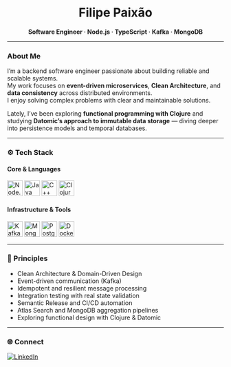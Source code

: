 <h1 align="center">Filipe Paixão</h1>

<p align="center">
  <strong> Software Engineer · Node.js · TypeScript · Kafka · MongoDB</strong>
</p>

---

###  About Me

I’m a backend software engineer passionate about building reliable and scalable systems.  
My work focuses on **event-driven microservices**, **Clean Architecture**, and **data consistency** across distributed environments.  
I enjoy solving complex problems with clear and maintainable solutions.

Lately, I’ve been exploring **functional programming with Clojure** and studying **Datomic’s approach to immutable data storage** — diving deeper into persistence models and temporal databases.

---

### ⚙️ Tech Stack

#### Core & Languages
<p>
  <img alt="Node.js" title="Node.js" width="36px" src="https://cdn.jsdelivr.net/gh/devicons/devicon/icons/nodejs/nodejs-original.svg"/>
  <img alt="Java" title="Java" width="36px" src="https://cdn.jsdelivr.net/gh/devicons/devicon/icons/java/java-original.svg"/>
  <img alt="C++" title="C++" width="36px" src="https://cdn.jsdelivr.net/gh/devicons/devicon/icons/cplusplus/cplusplus-original.svg"/>
  <img alt="Clojure" title="Clojure" width="36px" src="https://cdn.jsdelivr.net/gh/devicons/devicon/icons/clojure/clojure-original.svg"/>
</p>

#### Infrastructure & Tools
<p>
  <img alt="Kafka" title="Kafka" width="36px" src="https://cdn.jsdelivr.net/gh/devicons/devicon/icons/apachekafka/apachekafka-original.svg"/>
  <img alt="MongoDB" title="MongoDB" width="36px" src="https://cdn.jsdelivr.net/gh/devicons/devicon/icons/mongodb/mongodb-original.svg"/>
  <img alt="PostgreSQL" title="PostgreSQL" width="36px" src="https://cdn.jsdelivr.net/gh/devicons/devicon/icons/postgresql/postgresql-original.svg"/>
  <img alt="Docker" title="Docker" width="36px" src="https://cdn.jsdelivr.net/gh/devicons/devicon/icons/docker/docker-original.svg"/>
</p>

---

### 🧩 Principles

- Clean Architecture & Domain-Driven Design  
- Event-driven communication (Kafka)  
- Idempotent and resilient message processing  
- Integration testing with real state validation  
- Semantic Release and CI/CD automation  
- Atlas Search and MongoDB aggregation pipelines  
- Exploring functional design with Clojure & Datomic  

---

### 🌐 Connect

<p>
  <a href="https://www.linkedin.com/in/filipe-paixão/" target="_blank">
    <img 
      alt="LinkedIn" 
      title="Connect with me on LinkedIn" 
      src="https://img.shields.io/badge/LinkedIn-Filipe_Paixão-blue?style=for-the-badge&logo=linkedin"
    />
  </a>
</p>
